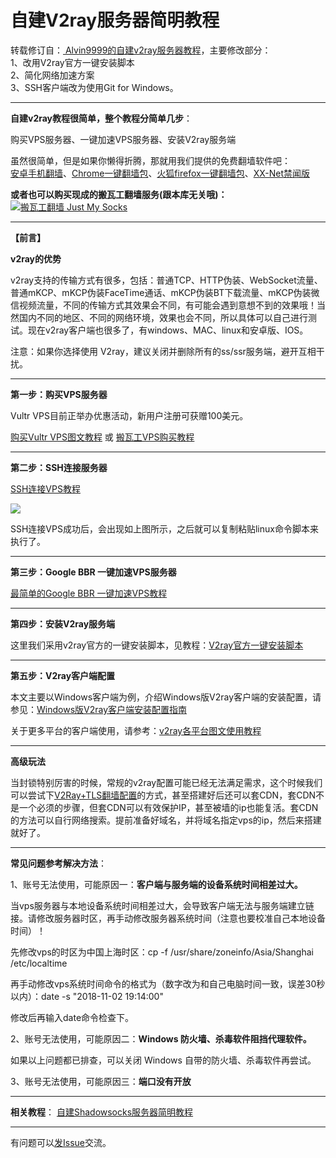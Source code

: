 <h1>自建V2ray服务器简明教程</h1>

转载修订自：<a href="https://github.com/Alvin9999/new-pac/wiki/%E8%87%AA%E5%BB%BAv2ray%E6%9C%8D%E5%8A%A1%E5%99%A8%E6%95%99%E7%A8%8B" target="_blank"> Alvin9999的自建v2ray服务器教程</a>，主要修改部分：<br>
1、改用V2ray官方一键安装脚本<br>
2、简化网络加速方案<br>
3、SSH客户端改为使用Git for Windows。

***

**自建v2ray教程很简单，整个教程分简单几步**：

购买VPS服务器、一键加速VPS服务器、安装V2ray服务端

虽然很简单，但是如果你懒得折腾，那就用我们提供的免费翻墙软件吧：<br>
<a href="https://github.com/bannedbook/fanqiang/wiki/%E5%AE%89%E5%8D%93%E7%BF%BB%E5%A2%99%E8%BD%AF%E4%BB%B6">安卓手机翻墙</a>、<a href="https://github.com/bannedbook/fanqiang/wiki/Chrome%E4%B8%80%E9%94%AE%E7%BF%BB%E5%A2%99%E5%8C%85" class="wiki-page-link">Chrome一键翻墙包</a>、<a href="https://github.com/bannedbook/fanqiang/wiki/%E7%81%AB%E7%8B%90firefox%E4%B8%80%E9%94%AE%E7%BF%BB%E5%A2%99%E5%8C%85" class="wiki-page-link">火狐firefox一键翻墙包</a>、<a href="https://github.com/bannedbook/xxjw" class="wiki-page-link">XX-Net禁闻版</a> <br>

<b>或者也可以购买现成的搬瓦工翻墙服务(跟本库无关哦)：</b><br>
<a href="https://github.com/killgcd/justmysocks/blob/master/README.md"><img src="https://raw.githubusercontent.com/killgcd/justmysocks/master/images/bwgss.jpg" alt="搬瓦工翻墙 Just My Socks"></a>

***

**【前言】**

**v2ray的优势**

v2ray支持的传输方式有很多，包括：普通TCP、HTTP伪装、WebSocket流量、普通mKCP、mKCP伪装FaceTime通话、mKCP伪装BT下载流量、mKCP伪装微信视频流量，不同的传输方式其效果会不同，有可能会遇到意想不到的效果哦！当然国内不同的地区、不同的网络环境，效果也会不同，所以具体可以自己进行测试。现在v2ray客户端也很多了，有windows、MAC、linux和安卓版、IOS。

注意：如果你选择使用 V2ray，建议关闭并删除所有的ss/ssr服务端，避开互相干扰。

***

**第一步：购买VPS服务器**

Vultr VPS目前正举办优惠活动，新用户注册可获赠100美元。

[购买Vultr VPS图文教程](https://github.com/bannedbook/fanqiang/blob/master/v2ss/%E8%B4%AD%E4%B9%B0Vultr%20VPS%E5%9B%BE%E6%96%87%E6%95%99%E7%A8%8B.md)
或 [搬瓦工VPS购买教程](https://github.com/bannedbook/fanqiang/blob/master/v2ss/%E7%BF%BB%E5%A2%99VPS%E6%8E%A8%E8%8D%90%EF%BC%9A%E6%90%AC%E7%93%A6%E5%B7%A5VPS%E8%B4%AD%E4%B9%B0%E6%95%99%E7%A8%8B.md)

***

**第二步：SSH连接服务器**

[SSH连接VPS教程](https://github.com/bannedbook/fanqiang/blob/master/v2ss/SSH%E8%BF%9E%E6%8E%A5VPS%E6%95%99%E7%A8%8B.md)

![](https://raw.githubusercontent.com/bannedbook/fanqiang/master/v2ss/images/ss/xshell2.png)

SSH连接VPS成功后，会出现如上图所示，之后就可以复制粘贴linux命令脚本来执行了。

***

**第三步：Google BBR 一键加速VPS服务器**

[最简单的Google BBR 一键加速VPS教程](https://github.com/bannedbook/fanqiang/blob/master/v2ss/%E6%9C%80%E7%AE%80%E5%8D%95%E7%9A%84Google%20BBR%20%E4%B8%80%E9%94%AE%E5%8A%A0%E9%80%9FVPS%E6%95%99%E7%A8%8B.md)

***

**第四步：安装V2ray服务端**

这里我们采用v2ray官方的一键安装脚本，见教程：[V2ray官方一键安装脚本](https://github.com/bannedbook/fanqiang/blob/master/v2ss/V2ray%E5%AE%98%E6%96%B9%E4%B8%80%E9%94%AE%E5%AE%89%E8%A3%85%E8%84%9A%E6%9C%AC.md)

***

**第五步：V2ray客户端配置**

本文主要以Windows客户端为例，介绍Windows版V2ray客户端的安装配置，请参见：[Windows版V2ray客户端安装配置指南](https://github.com/bannedbook/fanqiang/blob/master/v2ss/Windows%E7%89%88V2ray%E5%AE%A2%E6%88%B7%E7%AB%AF%E5%AE%89%E8%A3%85%E9%85%8D%E7%BD%AE%E6%8C%87%E5%8D%97.md)

关于更多平台的客户端使用，请参考：[v2ray各平台图文使用教程](https://github.com/Alvin9999/new-pac/wiki/v2ray%E5%90%84%E5%B9%B3%E5%8F%B0%E5%9B%BE%E6%96%87%E4%BD%BF%E7%94%A8%E6%95%99%E7%A8%8B)

***

**高级玩法**

当封锁特别厉害的时候，常规的v2ray配置可能已经无法满足需求，这个时候我们可以尝试下[V2Ray+TLS翻墙配置](https://github.com/bannedbook/fanqiang/blob/master/v2ss/%E8%87%AA%E5%BB%BAV2Ray%2BTLS%E7%BF%BB%E5%A2%99%E9%85%8D%E7%BD%AE%E6%96%B9%E6%B3%95.md)的方式，甚至搭建好后还可以套CDN，套CDN不是一个必须的步骤，但套CDN可以有效保护IP，甚至被墙的ip也能复活。套CDN的方法可以自行网络搜索。提前准备好域名，并将域名指定vps的ip，然后来搭建就好了。

***

**常见问题参考解决方法**：

1、账号无法使用，可能原因一：**客户端与服务端的设备系统时间相差过大。**

当vps服务器与本地设备系统时间相差过大，会导致客户端无法与服务端建立链接。请修改服务器时区，再手动修改服务器系统时间（注意也要校准自己本地设备时间）！

先修改vps的时区为中国上海时区：cp -f /usr/share/zoneinfo/Asia/Shanghai /etc/localtime 

再手动修改vps系统时间命令的格式为（数字改为和自己电脑时间一致，误差30秒以内）：date -s "2018-11-02 19:14:00"   

修改后再输入date命令检查下。

2、账号无法使用，可能原因二：**Windows 防火墙、杀毒软件阻挡代理软件。**

如果以上问题都已排查，可以关闭 Windows 自带的防火墙、杀毒软件再尝试。

3、账号无法使用，可能原因三：**端口没有开放**


***
<b>相关教程</b>： [自建Shadowsocks服务器简明教程](https://github.com/bannedbook/fanqiang/blob/master/v2ss/%E8%87%AA%E5%BB%BAShadowsocks%E6%9C%8D%E5%8A%A1%E5%99%A8%E7%AE%80%E6%98%8E%E6%95%99%E7%A8%8B.md)
***

有问题可以<a href="https://github.com/bannedbook/fanqiang/issues">发Issue</a>交流。
